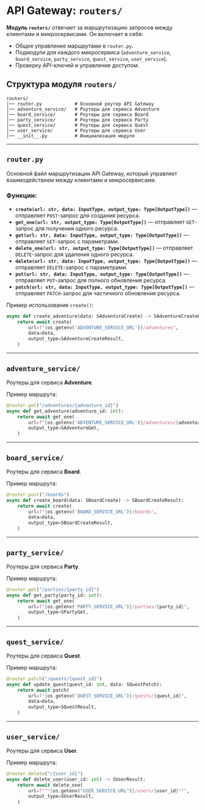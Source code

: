 # API Gateway: `routers/`

**Модуль `routers/`** отвечает за маршрутизацию запросов между клиентами и микросервисами. Он включает в себя:
- Общее управление маршрутами в `router.py`.
- Подмодули для каждого микросервиса (`adventure_service`, `board_service`, `party_service`, `quest_service`, `user_service`).
- Проверку API-ключей и управление доступом.

## Структура модуля `routers/`

```
routers/
│── router.py            # Основной роутер API Gateway
│── adventure_service/   # Роутеры для сервиса Adventure
│── board_service/       # Роутеры для сервиса Board
│── party_service/       # Роутеры для сервиса Party
│── quest_service/       # Роутеры для сервиса Quest
│── user_service/        # Роутеры для сервиса User
│── __init__.py          # Инициализация модуля
```

---

## `router.py`

Основной файл маршрутизации API Gateway, который управляет взаимодействием между клиентами и микросервисами.

### **Функции:**

- **`create(url: str, data: InputType, output_type: Type[OutputType])`** — отправляет `POST`-запрос для создания ресурса.
- **`get_one(url: str, output_type: Type[OutputType])`** — отправляет `GET`-запрос для получения одного ресурса.
- **`get(url: str, data: InputType, output_type: Type[OutputType])`** — отправляет `GET`-запрос с параметрами.
- **`delete_one(url: str, output_type: Type[OutputType])`** — отправляет `DELETE`-запрос для удаления одного ресурса.
- **`delete(url: str, data: InputType, output_type: Type[OutputType])`** — отправляет `DELETE`-запрос с параметрами.
- **`put(url: str, data: InputType, output_type: Type[OutputType])`** — отправляет `PUT`-запрос для полного обновления ресурса.
- **`patch(url: str, data: InputType, output_type: Type[OutputType])`** — отправляет `PATCH`-запрос для частичного обновления ресурса.

Пример использования `create()`:
```python
async def create_adventure(data: SAdventureCreate) -> SAdventureCreateResult:
    return await create(
        url=f"{os.getenv('ADVENTURE_SERVICE_URL')}/adventures",
        data=data,
        output_type=SAdventureCreateResult,
    )
```

---

## `adventure_service/`

Роутеры для сервиса **Adventure**.

Пример маршрута:
```python
@router.get("/adventures/{adventure_id}")
async def get_adventure(adventure_id: int):
    return await get_one(
        url=f"{os.getenv('ADVENTURE_SERVICE_URL')}/adventures/{adventure_id}",
        output_type=SAdventureGet,
    )
```

---

## `board_service/`

Роутеры для сервиса **Board**.

Пример маршрута:
```python
@router.post("/boards")
async def create_board(data: SBoardCreate) -> SBoardCreateResult:
    return await create(
        url=f"{os.getenv('BOARD_SERVICE_URL')}/boards",
        data=data,
        output_type=SBoardCreateResult,
    )
```

---

## `party_service/`

Роутеры для сервиса **Party**.

Пример маршрута:
```python
@router.get("/parties/{party_id}")
async def get_party(party_id: int):
    return await get_one(
        url=f"{os.getenv('PARTY_SERVICE_URL')}/parties/{party_id}",
        output_type=SPartyGet,
    )
```

---

## `quest_service/`

Роутеры для сервиса **Quest**.

Пример маршрута:
```python
@router.patch("/quests/{quest_id}")
async def update_quest(quest_id: int, data: SQuestPatch):
    return await patch(
        url=f"{os.getenv('QUEST_SERVICE_URL')}/quests/{quest_id}",
        data=data,
        output_type=SQuestResult,
    )
```

---

## `user_service/`

Роутеры для сервиса **User**.

Пример маршрута:
```python
@router.delete("/{user_id}")
async def delete_user(user_id: int) -> SUserResult:
    return await delete_one(
        url=f"""{os.getenv("USER_SERVICE_URL")}/users/{user_id}""",
        output_type=SUserResult,
    )
```